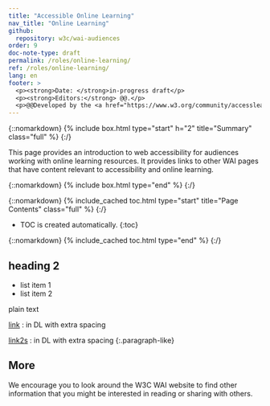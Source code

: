 ```yaml
---
title: "Accessible Online Learning"
nav_title: "Online Learning"
github:
  repository: w3c/wai-audiences
order: 9
doc-note-type: draft
permalink: /roles/online-learning/
ref: /roles/online-learning/
lang: en
footer: >
  <p><strong>Date: </strong>in-progress draft</p>
  <p><strong>Editors:</strong> @@.</p>
  <p>@@Developed by the <a href="https://www.w3.org/community/accesslearn/">Accessible Online Learning Community Group</a> and Education and Outreach Working Group (<a href="http://www.w3.org/WAI/EO/">EOWG</a>).</p>
---
```


{::nomarkdown}
{% include box.html type="start" h="2" title="Summary" class="full" %}
{:/}

This page provides an introduction to web accessibility for audiences working with online learning resources. It provides
links to other WAI pages that have content relevant to accessibility and online learning.

{::nomarkdown}
{% include box.html type="end" %}
{:/}


{::nomarkdown}
{% include_cached toc.html type="start" title="Page Contents" class="full" %}
{:/}

-   TOC is created automatically.
{:toc}

{::nomarkdown}
{% include_cached toc.html type="end" %}
{:/}


## heading 2

* list item 1
* list item 2

plain text

[link](/@@/)
: in DL with extra spacing

[link2s](/@@/)
: in DL with extra spacing
{:.paragraph-like}

## More

We encourage you to look around the W3C WAI website to find other information that you might be interested in reading or sharing with others.

